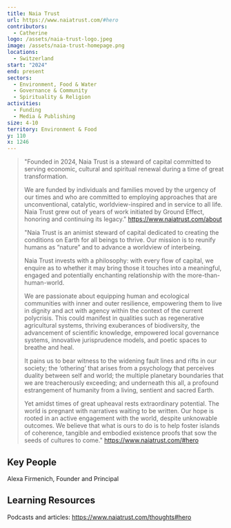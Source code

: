 ```yaml
---
title: Naia Trust
url: https://www.naiatrust.com/#hero
contributors:
  - Catherine
logo: /assets/naia-trust-logo.jpeg
image: /assets/naia-trust-homepage.png
locations:
  - Switzerland
start: "2024"
end: present
sectors:
  - Environment, Food & Water
  - Governance & Community
  - Spirituality & Religion
activities:
  - Funding
  - Media & Publishing
size: 4-10
territory: Environment & Food
y: 110
x: 1246
---
```

> "Founded in 2024, Naia Trust is a steward of capital committed to serving economic, cultural and spiritual renewal during a time of great transformation.
> 
> We are funded by individuals and families moved by the urgency of our times and who are committed to employing approaches that are unconventional, catalytic, worldview-inspired and in service to all life. Naia Trust grew out of years of work initiated by Ground Effect, honoring and continuing its legacy."
> https://www.naiatrust.com/about 
> 
> "Naia Trust is an animist steward of capital dedicated to creating the conditions on Earth for all beings to thrive. Our mission is to reunify humans as “nature” and to advance a worldview of interbeing.
> 
> Naia Trust invests with a philosophy: with every flow of capital, we enquire as to whether it may bring those it touches into a meaningful, engaged and potentially enchanting relationship with the more-than-human-world.
> 
> We are passionate about equipping human and ecological communities with inner and outer resilience, empowering them to live in dignity and act with agency within the context of the current polycrisis. This could manifest in qualities such as regenerative agricultural systems, thriving exuberances of biodiversity, the advancement of  scientific knowledge, empowered local governance systems, innovative jurisprudence models, and poetic spaces to breathe and heal.
> 
> It pains us to bear witness to the widening fault lines and rifts in our society; the ‘othering’ that arises from a psychology that perceives duality between self and world; the multiple planetary boundaries that we are treacherously exceeding; and underneath this all, a profound estrangement of humanity from a living, sentient and sacred Earth.
> 
> Yet amidst times of great upheaval rests extraordinary potential. The world is pregnant with narratives waiting to be written. Our hope is rooted in an active engagement with the world, despite unknowable outcomes. We believe that what is ours to do is to help foster islands of coherence, tangible and embodied existence proofs that sow the seeds of cultures to come."
> https://www.naiatrust.com/#hero 

## Key People

Alexa Firmenich, Founder and Principal

## Learning Resources

Podcasts and articles: https://www.naiatrust.com/thoughts#hero 
